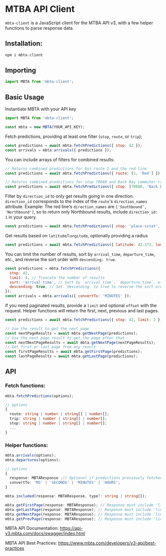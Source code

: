 # MTBA API Client

`mbta-client` is a JavaScript client for the MTBA API v3, with a few helper functions to parse response data.

## Installation:

```js
npm i mbta-client
```

## Importing

```js
import MBTA from 'mbta-client';
```

## Basic Usage

Instantiate MBTA with your API key

```js
import MBTA from 'mbta-client';

const mbta = new MBTA(YOUR_API_KEY);
```

Fetch predictions, providing at least one filter (`stop`, `route`, or `trip`);

```js
const predictions = await mbta.fetchPredictions({ stop: 42 });
const arrivals = mbta.arrivals({ predictions });
```

You can include arrays of filters for combined results:

```js
// Returns combined predictions for bus route 1 and the red line
const predictions = await mbta.fetchPredictions({ route: [1, 'Red'] });

// Returns combined predictions for stop 70080 and Back Bay commuter rail
const predictions = await mbta.fetchPredictions({ stop: [70080, 'Back Bay'] });
```

Filter by `direction_id` to only get results going in one direction.
`direction_id` corresponds to the index of the `route`'s `direction_names` attribute.
Example: The red line's `direction_names` are `['Southbound', 'Northbound']`, so to return
only Northbound results, include `direction_id: 1` in your query.

```js
const predictions = await mbta.fetchPredictions({ stop: 'place-sstat', direction_id: 1 });
```

Get results based on `latitude`/`longitude`, optionally providing a radius

```js
const predictions = await mbta.fetchPredictions({ latitude: 42.373, longitude: -71.119 });
```

You can limit the number of results, sort by `arrival_time`, `departure_time`, etc., and reverse the sort order with `descending: true`.

```js
const predictions = mbta.fetchPredictions({
  stop: 42,
  limit: 4, // Truncate the number of results
  sort: 'arrival_time', // Sort by `arrival_time`, `departure_time`, etc.
  descending: true, // Set `descending` to true to reverse the sort order.
});
const arrivals = mbta.arrivals({ convertTo: 'MINUTES' });
```

If you need paginated results, provide a `limit` and optional `offset` with the request. Helper functions will return the first, next, previous and last pages.

```js
const predictions = await mbta.fetchPredictions({ stop: 42, limit: 2 });

// Use the result to get the next page
const nextPageResults = await mbta.getNextPage(predictions);
// Use the next page result to get the page after that
const nextNextPageResults = await mbta.getNextPage(nextPageResults);
// Get first or last page from any result
const firstPageResults = await mbta.getFirstPage(predictions);
const lastPageResults = await mbta.getLastPage(predictions);
```

## API

### Fetch functions:
```ts
mbta.fetchPredictions(options);

// options
{
  route: string | number | string[] | number[];
  trip: string | number | string[] | number[];
  stop: string | number | string[] | number[];
  ...
}
```

### Helper functions:

```ts
mbta.arrivals(options);
mbta.departures(options);

// options
{
  response: MBTAResponse ;// Optional if predictions previously fetched
  convertTo: 'MS' | 'SECONDS' | 'MINUTES' | 'HOURS';
}
```

```ts
mbta.included(response: MBTAResponse, type?: string | string[]);
```

```ts
mbta.getFirstPage(response: MBTAResponse); // Response must include 'links'
mbta.getLastPage(response: MBTAResponse); // Response must include 'links'
mbta.getNextPage(response: MBTAResponse); // Response must include 'links'
mbta.getPrevPage(response: MBTAResponse); // Response must include 'links'
```

MBTA API Documentation: https://api-v3.mbta.com/docs/swagger/index.html

MBTA API Best Practices: https://www.mbta.com/developers/v3-api/best-practices
